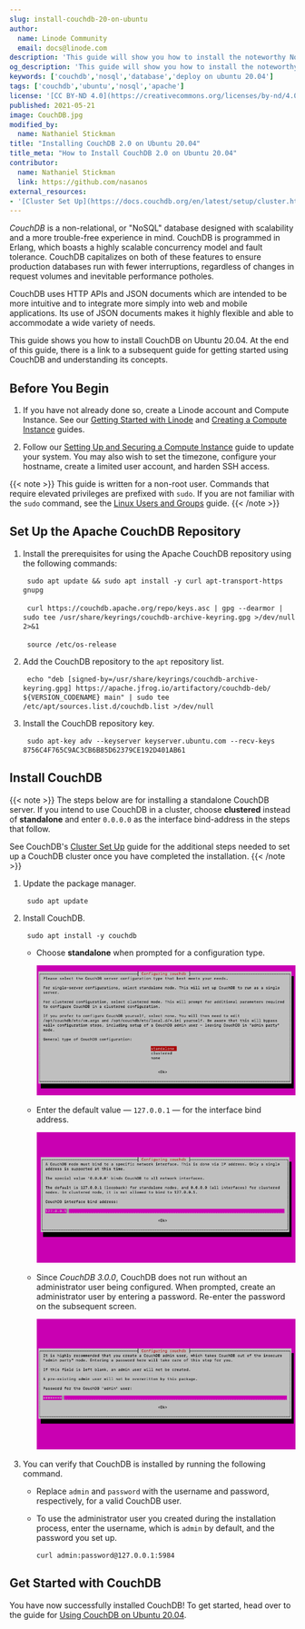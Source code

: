 ```yaml
---
slug: install-couchdb-20-on-ubuntu
author:
  name: Linode Community
  email: docs@linode.com
description: 'This guide will show you how to install the noteworthy NoSQL database utility known for its scalability and fault tolerance, CouchDB 2.0 on Ubuntu 20.04.'
og_description: 'This guide will show you how to install the noteworthy NoSQL database utility known for its scalability and fault tolerance, CouchDB 2.0 on Ubuntu 20.04.'
keywords: ['couchdb','nosql','database','deploy on ubuntu 20.04']
tags: ['couchdb','ubuntu','nosql','apache']
license: '[CC BY-ND 4.0](https://creativecommons.org/licenses/by-nd/4.0)'
published: 2021-05-21
image: CouchDB.jpg
modified_by:
  name: Nathaniel Stickman
title: "Installing CouchDB 2.0 on Ubuntu 20.04"
title_meta: "How to Install CouchDB 2.0 on Ubuntu 20.04"
contributor:
  name: Nathaniel Stickman
  link: https://github.com/nasanos
external_resources:
- '[Cluster Set Up](https://docs.couchdb.org/en/latest/setup/cluster.html)'
---
```


*CouchDB* is a non-relational, or "NoSQL" database designed with scalability and a more trouble-free experience in mind. CouchDB is programmed in Erlang, which boasts a highly scalable concurrency model and fault tolerance. CouchDB capitalizes on both of these features to ensure production databases run with fewer interruptions, regardless of changes in request volumes and inevitable performance potholes.

CouchDB uses HTTP APIs and JSON documents which are intended to be more intuitive and to integrate more simply into web and mobile applications. Its use of JSON documents makes it highly flexible and able to accommodate a wide variety of needs.

This guide shows you how to install CouchDB on Ubuntu 20.04. At the end of this guide, there is a link to a subsequent guide for getting started using CouchDB and understanding its concepts.

## Before You Begin

1.  If you have not already done so, create a Linode account and Compute Instance. See our [Getting Started with Linode](/docs/guides/getting-started/) and [Creating a Compute Instance](/docs/guides/creating-a-compute-instance/) guides.

1.  Follow our [Setting Up and Securing a Compute Instance](/docs/guides/set-up-and-secure/) guide to update your system. You may also wish to set the timezone, configure your hostname, create a limited user account, and harden SSH access.

{{< note >}}
This guide is written for a non-root user. Commands that require elevated privileges are prefixed with `sudo`. If you are not familiar with the `sudo` command, see the [Linux Users and Groups](/docs/guides/linux-users-and-groups/) guide.
{{< /note >}}

## Set Up the Apache CouchDB Repository

1. Install the prerequisites for using the Apache CouchDB repository using the following commands:

        sudo apt update && sudo apt install -y curl apt-transport-https gnupg

        curl https://couchdb.apache.org/repo/keys.asc | gpg --dearmor | sudo tee /usr/share/keyrings/couchdb-archive-keyring.gpg >/dev/null 2>&1

        source /etc/os-release

1. Add the CouchDB repository to the `apt` repository list.

        echo "deb [signed-by=/usr/share/keyrings/couchdb-archive-keyring.gpg] https://apache.jfrog.io/artifactory/couchdb-deb/ ${VERSION_CODENAME} main" | sudo tee /etc/apt/sources.list.d/couchdb.list >/dev/null

1. Install the CouchDB repository key.

        sudo apt-key adv --keyserver keyserver.ubuntu.com --recv-keys 8756C4F765C9AC3CB6B85D62379CE192D401AB61

## Install CouchDB

{{< note >}}
The steps below are for installing a standalone CouchDB server. If you intend to use CouchDB in a cluster, choose **clustered** instead of **standalone** and enter `0.0.0.0` as the interface bind-address in the steps that follow.

See CouchDB's [Cluster Set Up](https://docs.couchdb.org/en/latest/setup/cluster.html) guide for the additional steps needed to set up a CouchDB cluster once you have completed the installation.
{{< /note >}}

1. Update the package manager.

        sudo apt update

1. Install CouchDB.

        sudo apt install -y couchdb

    - Choose **standalone** when prompted for a configuration type.

        ![CouchDB configuration type selection](couchdb-installation-config-type.png)

    - Enter the default value — `127.0.0.1` — for the interface bind address.

        ![Inputting the CouchDB network interface](couchdb-installation-network.png)

    - Since *CouchDB 3.0.0*, CouchDB does not run without an administrator user being configured. When prompted, create an administrator user by entering a password. Re-enter the password on the subsequent screen.

        ![Creating a CouchDB administrator user](couchdb-installation-admin-user.png)

1. You can verify that CouchDB is installed by running the following command.
   - Replace `admin` and `password` with the username and password, respectively, for a valid CouchDB user.
   - To use the administrator user you created during the installation process, enter the username, which is `admin` by default, and the password you set up.

         curl admin:password@127.0.0.1:5984

## Get Started with CouchDB

You have now successfully installed CouchDB! To get started, head over to the guide for [Using CouchDB on Ubuntu 20.04](/docs/guides/use-couchdb-2-0-on-ubuntu-20-04/).
